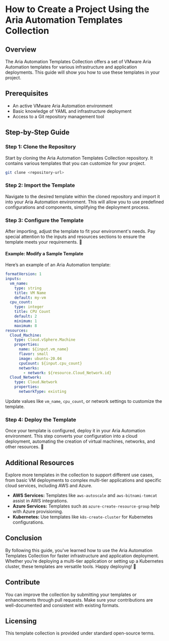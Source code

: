 # How to Create a Project Using the Aria Automation Templates Collection

## Overview

The Aria Automation Templates Collection offers a set of VMware Aria Automation templates for various infrastructure and application deployments. This guide will show you how to use these templates in your project.

## Prerequisites

- An active VMware Aria Automation environment
- Basic knowledge of YAML and infrastructure deployment
- Access to a Git repository management tool

## Step-by-Step Guide

### Step 1: Clone the Repository

Start by cloning the Aria Automation Templates Collection repository. It contains various templates that you can customize for your project.

```bash
git clone <repository-url>
```

### Step 2: Import the Template

Navigate to the desired template within the cloned repository and import it into your Aria Automation environment. This will allow you to use predefined configurations and components, simplifying the deployment process.

### Step 3: Configure the Template

After importing, adjust the template to fit your environment's needs. Pay special attention to the inputs and resources sections to ensure the template meets your requirements. 🎯

#### Example: Modify a Sample Template

Here’s an example of an Aria Automation template:

```yaml
formatVersion: 1
inputs:
  vm_name:
    type: string
    title: VM Name
    default: my-vm
  cpu_count:
    type: integer
    title: CPU Count
    default: 2
    minimum: 1
    maximum: 8
resources:
  Cloud_Machine:
    type: Cloud.vSphere.Machine
    properties:
      name: ${input.vm_name}
      flavor: small
      image: ubuntu-20.04
      cpuCount: ${input.cpu_count}
      networks:
        - network: ${resource.Cloud_Network.id}
  Cloud_Network:
    type: Cloud.Network
    properties:
      networkType: existing
```

Update values like `vm_name`, `cpu_count`, or network settings to customize the template.

### Step 4: Deploy the Template

Once your template is configured, deploy it in your Aria Automation environment. This step converts your configuration into a cloud deployment, automating the creation of virtual machines, networks, and other resources. 🚀

## Additional Resources

Explore more templates in the collection to support different use cases, from basic VM deployments to complex multi-tier applications and specific cloud services, including AWS and Azure.

- **AWS Services:** Templates like `aws-autoscale` and `aws-bitnami-tomcat` assist in AWS integrations.
- **Azure Services:** Templates such as `azure-create-resource-group` help with Azure provisioning.
- **Kubernetes:** Use templates like `k8s-create-cluster` for Kubernetes configurations.

## Conclusion

By following this guide, you've learned how to use the Aria Automation Templates Collection for faster infrastructure and application deployment. Whether you’re deploying a multi-tier application or setting up a Kubernetes cluster, these templates are versatile tools. Happy deploying! 🎉

## Contribute

You can improve the collection by submitting your templates or enhancements through pull requests. Make sure your contributions are well-documented and consistent with existing formats.

## Licensing

This template collection is provided under standard open-source terms.